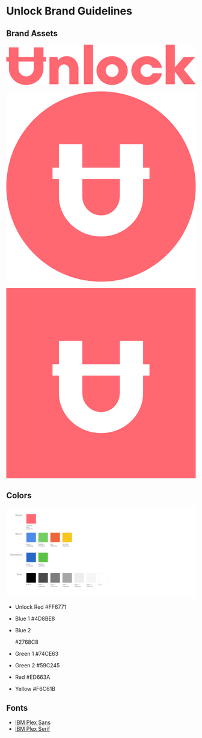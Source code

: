 # Unlock Brand Guidelines

## Brand Assets

![](../.gitbook/assets/unlock-workmark.svg)

![](../.gitbook/assets/unlock-logomark-circle.svg)

![](../.gitbook/assets/unlock-logomark-square.svg)

## Colors

![](../.gitbook/assets/unlock-colors.svg)

* Unlock Red \#FF6771
* Blue 1 \#4D8BE8
* Blue 2

  \#2768C8

* Green 1 \#74CE63
* Green 2 \#59C245
* Red \#ED663A
* Yellow \#F6C61B

## Fonts

* [IBM Plex Sans](https://fonts.google.com/specimen/IBM+Plex+Sans)
* [IBM Plex Serif](https://fonts.google.com/specimen/IBM+Plex+Serif)

